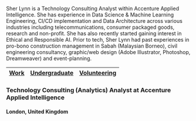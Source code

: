 Sher Lynn is a Technology Consulting Analyst within Accenture Applied Intelligence. She has experience in Data Science & Machine Learning Engineering, CI/CD implementation and Data Architecture across various industries including telecommunications, consumer packaged goods, research and non-profit. She has also recently started gaining interest in Ethical and Responsible AI. Prior to tech, Sher Lynn had past experiences in pro-bono construction management in Sabah (Malaysian Borneo), civil engineering consultancy, graphic/web design (Adobe Illustrator, Photoshop, Dreamweaver) and event-planning.

| [Work](./professional/)         | [Undergraduate](./undergraduate/)        | [Volunteering](./volunteering/)        |
|:----------------|:---------------------|:---------------------|

### Technology Consulting (Analytics) Analyst at Accenture Applied Intelligence
#### London, United Kingdom
